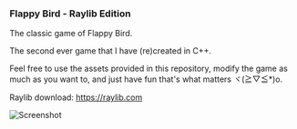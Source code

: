 ### Flappy Bird - Raylib Edition

The classic game of Flappy Bird.

The second ever game that I have (re)created in C++.

Feel free to use the assets provided in this repository, modify the game as much as you want to, and just have fun that's what matters ヾ(≧▽≦*)o.

Raylib download: https://raylib.com

![Screenshot](https://github.com/andrasdaradici/Flappy-Bird-Raylib/assets/90605554/f228239b-8688-4394-9587-3602033173a2)

